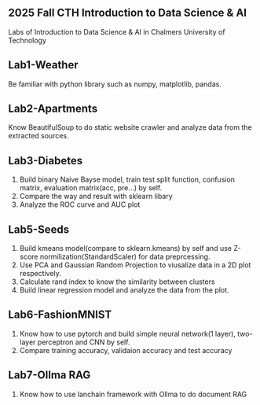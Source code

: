 ## 2025 Fall CTH Introduction to Data Science & AI
Labs of Introduction to Data Science & AI in Chalmers University of Technology

## Lab1-Weather
Be familiar with python library such as numpy, matplotlib, pandas.

## Lab2-Apartments
Know BeautifulSoup to do static website crawler and analyze data from the extracted sources.

## Lab3-Diabetes
1. Build binary Naive Bayse model, train test split function, confusion matrix, evaluation matrix(acc, pre...) by self.
2. Compare the way and result with sklearn libary
3. Analyze the ROC curve and AUC plot

## Lab5-Seeds
1. Build kmeans model(compare to sklearn.kmeans) by self and use Z-score normilization(StandardScaler) for data preprcessing.
2. Use PCA and Gaussian Random Projection to viusalize data in a 2D plot respectively.
3. Calculate rand index to know the similarity between clusters
4. Build linear regression model and analyze the data from the plot.

## Lab6-FashionMNIST
1. Know how to use pytorch and build simple neural network(1 layer), two-layer perceptron and CNN by self.
2. Compare training accuracy, validaion accuracy and test accuracy

## Lab7-Ollma RAG
1. Know how to use lanchain framework with Ollma to do document RAG
